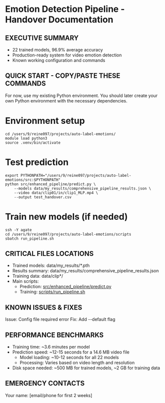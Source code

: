 # Emotion Detection Pipeline - Handover Documentation

## EXECUTIVE SUMMARY
- 22 trained models, 96.9% average accuracy
- Production-ready system for video emotion detection
- Known working configuration and commands

## QUICK START - COPY/PASTE THESE COMMANDS

For now, use my existing Python environment.  You should later create your own Python environment with the necessary dependencies.

# Environment setup
    cd /users/9/reine097/projects/auto-label-emotions/
    module load python3
    source .venv/bin/activate

# Test prediction
    export PYTHONPATH="/users/9/reine097/projects/auto-label-emotions/src:$PYTHONPATH"
    python src/enhanced_pipeline/predict.py \
        --models data/my_results/comprehensive_pipeline_results.json \
        --video data/clip01/in/clip1_MLP.mp4 \
        --output test_handover.csv

# Train new models (if needed)
    ssh -Y agate
    cd /users/9/reine097/projects/auto-label-emotions/scripts
    sbatch run_pipeline.sh

## CRITICAL FILES LOCATIONS
- Trained models: data/my_results/*.pth
- Results summary: data/my_results/comprehensive_pipeline_results.json
- Training data: data/clip*/
- Main scripts: 
  * Prediction: [src/enhanced_pipeline/predict.py](./src/enhanced_pipeline/predict.py)
  * Training: [scripts/run_pipeline.sh](./scripts/run_pipeline.sh)

## KNOWN ISSUES & FIXES

Issue: Config file required error
Fix: Add --default flag

## PERFORMANCE BENCHMARKS
- Training time: ~3.6 minutes per model
- Prediction speed: ~12-15 seconds for a 14.6 MB video file
  * Model loading: ~10-12 seconds for all 22 models
  * Processing: Varies based on video length and resolution
- Disk space needed: ~500 MB for trained models, ~2 GB for training data

## EMERGENCY CONTACTS
Your name: [email/phone for first 2 weeks]
